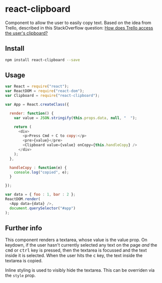 # react-clipboard

Component to allow the user to easily copy text. Based on the idea from Trello, described in this StackOverflow question: [How does Trello access the user's clipboard?](http://stackoverflow.com/questions/17527870/how-does-trello-access-the-users-clipboard)

## Install

```bash
npm install react-clipboard --save
```

## Usage

```js
var React = require("react");
var ReactDOM = require("react-dom");
var Clipboard = require("react-clipboard");

var App = React.createClass({

  render: function() {
    var value = JSON.stringify(this.props.data, null, "  ");

    return (
      <div>
        <p>Press Cmd + C to copy:</p>
        <pre>{value}</pre>
        <Clipboard value={value} onCopy={this.handleCopy} />
      </div>
    );
  },

  handleCopy : function(e) {
    console.log("copied", e);
  }

});

var data = { foo : 1, bar : 2 };
ReactDOM.render(
  <App data={data} />,
  document.querySelector("#app")
);
```

## Further info

This component renders a textarea, whose value is the value prop. On keydown, if the user hasn't currently selected any text on the page *and* the <kbd>cmd</kbd> or <kbd>ctrl</kbd> key is pressed, then the textarea is focussed and the text inside it is selected. When the user hits the <kbd>c</kbd> key, the text inside the textarea is copied.

Inline styling is used to visibly hide the textarea. This can be overriden via the `style` prop.